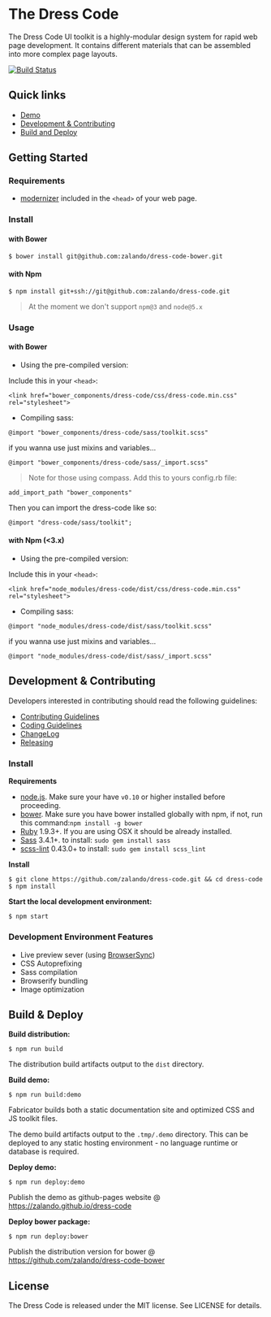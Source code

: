 # The Dress Code

The Dress Code UI toolkit is a highly-modular design system for rapid web page development. It contains different materials that can be assembled into more complex page layouts.

[![Build Status](https://travis-ci.org/zalando/dress-code.svg)](https://travis-ci.org/zalando/dress-code)

## Quick links

* [Demo](http://zalando.github.io/dress-code/)
* [Development & Contributing](#development)
* [Build and Deploy](#build-and-deploy)

## Getting Started

### Requirements

* [modernizer](https://modernizr.com/) included in the ```<head>``` of your web page.

### Install

#### with Bower

```
$ bower install git@github.com:zalando/dress-code-bower.git
```

#### with Npm

```
$ npm install git+ssh://git@github.com:zalando/dress-code.git
```

> At the moment we don't support ```npm@3``` and ```node@5.x```

### Usage

#### with Bower

- Using the pre-compiled version:

Include this in your ```<head>```:

```
<link href="bower_components/dress-code/css/dress-code.min.css" rel="stylesheet">
```

- Compiling sass:

```
@import "bower_components/dress-code/sass/toolkit.scss" 
```

if you wanna use just mixins and variables...

```
@import "bower_components/dress-code/sass/_import.scss" 
```

> Note for those using compass. Add this to yours config.rb file: 
```
add_import_path "bower_components"
```
Then you can import the dress-code like so: 
```
@import "dress-code/sass/toolkit";
```

#### with Npm (<3.x)

- Using the pre-compiled version:

Include this in your ```<head>```:

```
<link href="node_modules/dress-code/dist/css/dress-code.min.css" rel="stylesheet">
```

- Compiling sass:

```
@import "node_modules/dress-code/dist/sass/toolkit.scss" 
```

if you wanna use just mixins and variables...

```
@import "node_modules/dress-code/dist/sass/_import.scss" 
```


## <a name="development"> Development & Contributing

Developers interested in contributing should read the following guidelines:

- [Contributing Guidelines](docs/guides/CONTRIBUTING.md)
- [Coding Guidelines](docs/guides/CODING.md)
- [ChangeLog](CHANGELOG.md)
- [Releasing](docs/guides/RELEASING.md)

### Install

**Requirements**

* [node.js](http://nodejs.org). Make sure your have `v0.10` or higher installed before proceeding.
* [bower](http://bower.io/). Make sure you have bower installed globally with npm, if not, run this command:```npm install -g bower```
* [Ruby](https://www.ruby-lang.org/en/documentation/installation/) 1.9.3+. If you are using OSX it should be already installed.
* [Sass](http://sass-lang.com/install) 3.4.1+. to install: ```sudo gem install sass```
* [scss-lint](https://github.com/brigade/scss-lint) 0.43.0+ to install: ```sudo gem install scss_lint```

**Install**

```
$ git clone https://github.com/zalando/dress-code.git && cd dress-code
$ npm install
```

**Start the local development environment:**

```
$ npm start
```

### Development Environment Features

- Live preview sever (using [BrowserSync](http://www.browsersync.io/))
- CSS Autoprefixing
- Sass compilation
- Browserify bundling
- Image optimization

## <a name="build-and-deploy"> Build & Deploy

**Build distribution:**

```
$ npm run build
```

The distribution build artifacts output to the `dist` directory.


**Build demo:**

```
$ npm run build:demo
```

Fabricator builds both a static documentation site and optimized CSS and JS toolkit files.

The demo build artifacts output to the `.tmp/.demo` directory. This can be deployed to any static hosting environment - no language runtime or database is required.


**Deploy demo:**

```
$ npm run deploy:demo
```

Publish the demo as github-pages website @ https://zalando.github.io/dress-code


**Deploy bower package:**

```
$ npm run deploy:bower
```

Publish the distribution version for bower @ https://github.com/zalando/dress-code-bower  

## License

The Dress Code is released under the MIT license. See LICENSE for details.

